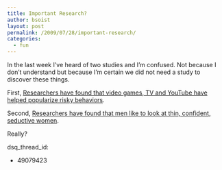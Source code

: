 ```yaml
---
title: Important Research?
author: bsoist
layout: post
permalink: /2009/07/28/important-research/
categories:
  - fun
---
```

In the last week I&#8217;ve heard of two studies and I&#8217;m confused. Not because I don&#8217;t understand but because I&#8217;m certain we did not need a study to discover these things.

First, [Researchers have found that video games, TV and YouTube have helped popularize risky behaviors][1].

Second, [Researchers have found that men like to look at thin, confident, seductive women][2].

Really?

 [1]: http://www.livescience.com/health/090721-bad-surfing.html
 [2]: http://www.scrippsnews.com/node/44513
dsq_thread_id:
  - 49079423
